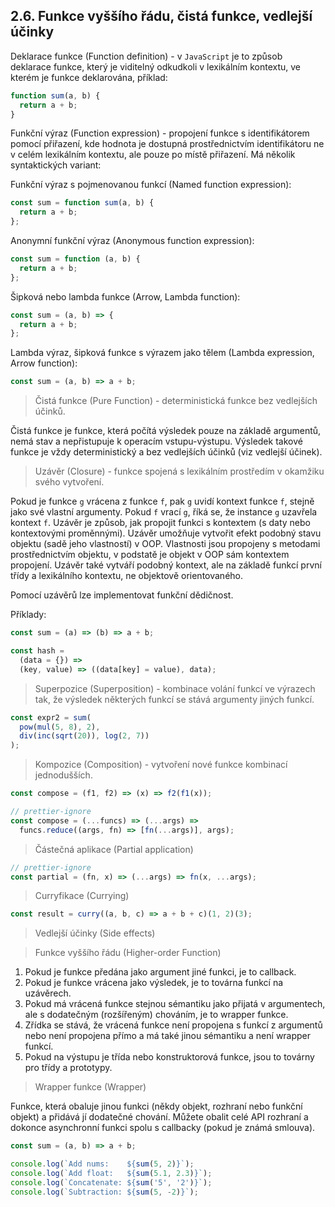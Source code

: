## 2.6. Funkce vyššího řádu, čistá funkce, vedlejší účinky

Deklarace funkce (Function definition) - v `JavaScript` je to způsob deklarace funkce, který je viditelný odkudkoli v lexikálním kontextu, ve kterém je funkce deklarována, příklad:

```js
function sum(a, b) {
  return a + b;
}
```

Funkční výraz (Function expression) - propojení funkce s identifikátorem pomocí přiřazení, kde hodnota je dostupná prostřednictvím identifikátoru ne v celém lexikálním kontextu, ale pouze po místě přiřazení. Má několik syntaktických variant:

Funkční výraz s pojmenovanou funkcí (Named function expression):

```js
const sum = function sum(a, b) {
  return a + b;
};
```

Anonymní funkční výraz (Anonymous function expression):

```js
const sum = function (a, b) {
  return a + b;
};
```

Šipková nebo lambda funkce (Arrow, Lambda function):

```js
const sum = (a, b) => {
  return a + b;
};
```

Lambda výraz, šipková funkce s výrazem jako tělem (Lambda expression, Arrow function):

```js
const sum = (a, b) => a + b;
```

> Čistá funkce (Pure Function) - deterministická funkce bez vedlejších účinků.

Čistá funkce je funkce, která počítá výsledek pouze na základě argumentů, nemá stav a nepřistupuje k operacím vstupu-výstupu. Výsledek takové funkce je vždy deterministický a bez vedlejších účinků (viz vedlejší účinek).

> Uzávěr (Closure) - funkce spojená s lexikálním prostředím v okamžiku svého vytvoření.

Pokud je funkce `g` vrácena z funkce `f`, pak `g` uvidí kontext funkce `f`, stejně jako své vlastní argumenty. Pokud `f` vrací `g`, říká se, že instance `g` uzavřela kontext `f`. Uzávěr je způsob, jak propojit funkci s kontextem (s daty nebo kontextovými proměnnými). Uzávěr umožňuje vytvořit efekt podobný stavu objektu (sadě jeho vlastností) v OOP. Vlastnosti jsou propojeny s metodami prostřednictvím objektu, v podstatě je objekt v OOP sám kontextem propojení. Uzávěr také vytváří podobný kontext, ale na základě funkcí první třídy a lexikálního kontextu, ne objektově orientovaného.

Pomocí uzávěrů lze implementovat funkční dědičnost.

Příklady:

```js
const sum = (a) => (b) => a + b;

const hash =
  (data = {}) =>
  (key, value) => ((data[key] = value), data);
```

> Superpozice (Superposition) - kombinace volání funkcí ve výrazech tak, že výsledek některých funkcí se stává argumenty jiných funkcí.

```js
const expr2 = sum(
  pow(mul(5, 8), 2),
  div(inc(sqrt(20)), log(2, 7))
);
```

> Kompozice (Composition) - vytvoření nové funkce kombinací jednodušších.

```js
const compose = (f1, f2) => (x) => f2(f1(x));
```

```js
// prettier-ignore
const compose = (...funcs) => (...args) =>
  funcs.reduce((args, fn) => [fn(...args)], args);
```

> Částečná aplikace (Partial application)

```js
// prettier-ignore
const partial = (fn, x) => (...args) => fn(x, ...args);
```

> Curryfikace (Currying)

```js
const result = curry((a, b, c) => a + b + c)(1, 2)(3);
```

> Vedlejší účinky (Side effects)

> Funkce vyššího řádu (Higher-order Function)

1. Pokud je funkce předána jako argument jiné funkci, je to callback.
2. Pokud je funkce vrácena jako výsledek, je to továrna funkcí na uzávěrech.
3. Pokud má vrácená funkce stejnou sémantiku jako přijatá v argumentech, ale s dodatečným (rozšířeným) chováním, je to wrapper funkce.
4. Zřídka se stává, že vrácená funkce není propojena s funkcí z argumentů nebo není propojena přímo a má také jinou sémantiku a není wrapper funkcí.
5. Pokud na výstupu je třída nebo konstruktorová funkce, jsou to továrny pro třídy a prototypy.

> Wrapper funkce (Wrapper)

Funkce, která obaluje jinou funkci (někdy objekt, rozhraní nebo funkční objekt) a přidává jí dodatečné chování. Můžete obalit celé API rozhraní a dokonce asynchronní funkci spolu s callbacky (pokud je známá smlouva).

```js
const sum = (a, b) => a + b;

console.log(`Add nums:    ${sum(5, 2)}`);
console.log(`Add float:   ${sum(5.1, 2.3)}`);
console.log(`Concatenate: ${sum('5', '2')}`);
console.log(`Subtraction: ${sum(5, -2)}`);
```
